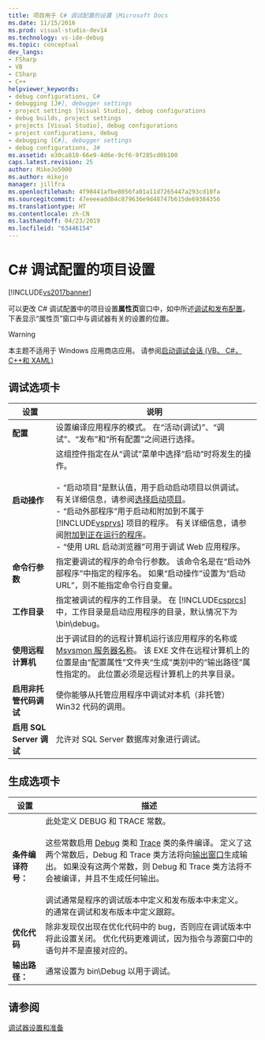 ```yaml
---
title: 项目用于 C# 调试配置的设置 |Microsoft Docs
ms.date: 11/15/2016
ms.prod: visual-studio-dev14
ms.technology: vs-ide-debug
ms.topic: conceptual
dev_langs:
- FSharp
- VB
- CSharp
- C++
helpviewer_keywords:
- debug configurations, C#
- debugging [J#], debugger settings
- project settings [Visual Studio], debug configurations
- debug builds, project settings
- projects [Visual Studio], debug configurations
- project configurations, debug
- debugging [C#], debugger settings
- debug configurations, J#
ms.assetid: e30ca810-66e9-4d6e-9cf6-9f285cd0b100
caps.latest.revision: 25
author: MikeJo5000
ms.author: mikejo
manager: jillfra
ms.openlocfilehash: 4f98441afbe8056fa01a11d7265447a293cd10fa
ms.sourcegitcommit: 47eeeeadd84c879636e9d48747b615de69384356
ms.translationtype: HT
ms.contentlocale: zh-CN
ms.lasthandoff: 04/23/2019
ms.locfileid: "63446154"
---
```

# <a name="project-settings-for--c-debug-configurations"></a>C# 调试配置的项目设置
[!INCLUDE[vs2017banner](../includes/vs2017banner.md)]

可以更改 C# 调试配置中的项目设置**属性页**窗口中，如中所述[调试和发布配置](../debugger/how-to-set-debug-and-release-configurations.md)。 下表显示“属性页”窗口中与调试器有关的设置的位置。  
  
> [!WARNING]
> 本主题不适用于 Windows 应用商店应用。 请参阅[启动调试会话 (VB、 C#，C++和 XAML)](../debugger/start-a-debugging-session-for-a-store-app-in-visual-studio-vb-csharp-cpp-and-xaml.md)  
  
## <a name="BKMK_Debug_tab"></a> 调试选项卡  
  
|**设置**|**说明**|  
|-----------------|---------------------|  
|**配置**|设置编译应用程序的模式。 在“活动(调试)”、“调试”、“发布”和“所有配置”之间进行选择。|  
|**启动操作**|这组控件指定在从“调试”菜单中选择“启动”时将发生的操作。<br /><br /> -   “启动项目”是默认值，用于启动启动项目以供调试。 有关详细信息，请参阅[选择启动项目](http://msdn.microsoft.com/222e3f32-a6fe-4941-bf37-6b2a921129fd)。<br />-   “启动外部程序”用于启动和附加到不属于 [!INCLUDE[vsprvs](../includes/vsprvs-md.md)] 项目的程序。 有关详细信息，请参阅[附加到正在运行的程序](http://msdn.microsoft.com/636d0a52-4bfd-48d2-89ad-d7b9ca4dc4f4)。<br />-   “使用 URL 启动浏览器”可用于调试 Web 应用程序。|  
|**命令行参数**|指定要调试的程序的命令行参数。 该命令名是在“启动外部程序”中指定的程序名。 如果“启动操作”设置为“启动 URL”，则不能指定命令行自变量。|  
|**工作目录**|指定被调试的程序的工作目录。 在 [!INCLUDE[csprcs](../includes/csprcs-md.md)] 中，工作目录是启动应用程序的目录，默认情况下为 \bin\debug。|  
|**使用远程计算机**|出于调试目的的远程计算机运行该应用程序的名称或[Msvsmon 服务器名称](http://msdn.microsoft.com/library/55b60ce7-834b-4e83-a10e-fe4248260a4c)。 该 EXE 文件在远程计算机上的位置是由“配置属性”文件夹“生成”类别中的“输出路径”属性指定的。 此位置必须是远程计算机上的共享目录。|  
|**启用非托管代码调试**|使你能够从托管应用程序中调试对本机（非托管）Win32 代码的调用。|  
|**启用 SQL Server 调试**|允许对 SQL Server 数据库对象进行调试。|  
  
## <a name="BKMK_Build_tab"></a> 生成选项卡  
  
|设置|描述|  
|-------------|-----------------|  
|**条件编译符号：**|此处定义 DEBUG 和 TRACE 常数。<br /><br /> 这些常数启用 [Debug](https://msdn.microsoft.com/library/system.diagnostics.debug.aspx) 类和 [Trace](https://msdn.microsoft.com/library/system.diagnostics.trace.aspx) 类的条件编译。 定义了这两个常数后，Debug 和 Trace 类方法将向[输出窗口](../ide/reference/output-window.md)生成输出。 如果没有这两个常数，则 Debug 和 Trace 类方法将不会被编译，并且不生成任何输出。<br /><br /> 调试通常是程序的调试版本中定义和发布版本中未定义。<br />的通常在调试和发布版本中定义跟踪。|  
|**优化代码**|除非发现仅出现在优化代码中的 bug，否则应在调试版本中将此设置关闭。 优化代码更难调试，因为指令与源窗口中的语句并不是直接对应的。|  
|**输出路径：**|通常设置为 bin\Debug 以用于调试。|  
  
## <a name="see-also"></a>请参阅  
 [调试器设置和准备](../debugger/debugger-settings-and-preparation.md)

